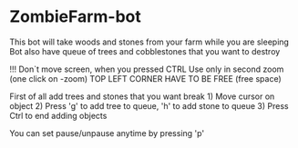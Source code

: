 # ZombieFarm-bot

This bot will take woods and stones from your farm while you are sleeping
Bot also have queue of trees and cobblestones that you want to destroy


!!! Don`t move screen, when you pressed CTRL
    Use only in second zoom (one click on -zoom)
    TOP LEFT CORNER HAVE TO BE FREE (free space)

First of all add trees and stones that you want break
    1) Move cursor on object
    2) Press 'g' to add tree to queue, 'h' to add stone to queue
    3) Press Ctrl to end adding objects
    
You can set pause/unpause anytime by pressing 'p'

